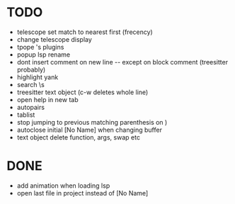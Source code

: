 # TODO
- telescope set match to nearest first (frecency)
- change telescope display
- tpope 's plugins
- popup lsp rename
- dont insert comment on new line
-- except on block comment (treesitter probably)
- highlight yank
- search \s
- treesitter text object (c-w deletes whole line)
- open help in new tab
- autopairs
- tablist
- stop jumping to previous matching parenthesis on )
- autoclose initial [No Name] when changing buffer
- text object delete function, args, swap etc

# DONE
- add animation when loading lsp
- open last file in project instead of [No Name]
